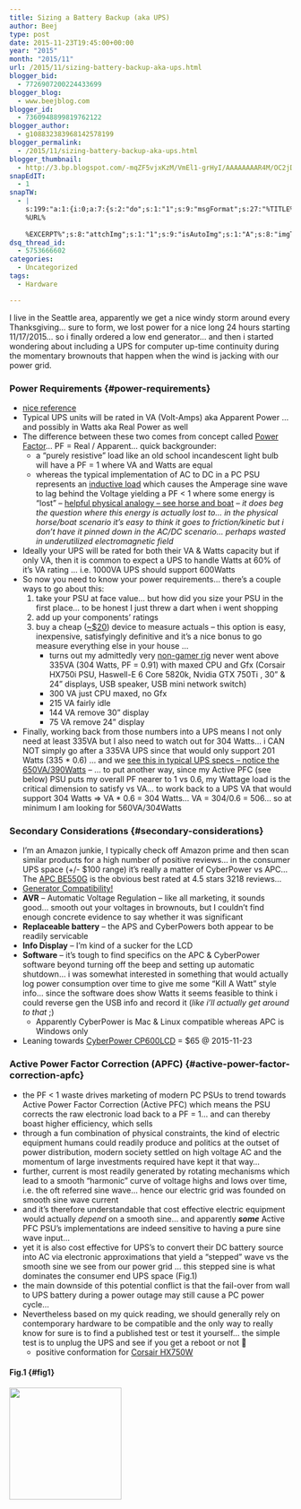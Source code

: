 ```yaml
---
title: Sizing a Battery Backup (aka UPS)
author: Beej
type: post
date: 2015-11-23T19:45:00+00:00
year: "2015"
month: "2015/11"
url: /2015/11/sizing-battery-backup-aka-ups.html
blogger_bid:
  - 7726907200224433699
blogger_blog:
  - www.beejblog.com
blogger_id:
  - 7360948899819762122
blogger_author:
  - g108832383968142578199
blogger_permalink:
  - /2015/11/sizing-battery-backup-aka-ups.html
blogger_thumbnail:
  - http://3.bp.blogspot.com/-mqZF5vjxKzM/VmEl1-grHyI/AAAAAAAAR4M/OC2jDiZ0ARs/s1600/Snap4.png
snapEdIT:
  - 1
snapTW:
  - |
    s:199:"a:1:{i:0;a:7:{s:2:"do";s:1:"1";s:9:"msgFormat";s:27:"%TITLE%
    %URL%
    
    %EXCERPT%";s:8:"attchImg";s:1:"1";s:9:"isAutoImg";s:1:"A";s:8:"imgToUse";s:0:"";s:9:"isAutoURL";s:1:"A";s:8:"urlToUse";s:0:"";}}";
dsq_thread_id:
  - 5753666602
categories:
  - Uncategorized
tags:
  - Hardware

---
```

I live in the Seattle area, apparently we get a nice windy storm around every Thanksgiving… sure to form, we lost power for a nice long 24 hours starting 11/17/2015… so i finally ordered a low end generator… and then i started wondering about including a UPS for computer up-time continuity during the momentary brownouts that happen when the wind is jacking with our power grid.

### Power Requirements {#power-requirements}

  * [nice reference][1]
  * Typical UPS units will be rated in VA (Volt-Amps) aka Apparent Power … and possibly in Watts aka Real Power as well
  * The difference between these two comes from concept called [Power Factor][2]… PF = Real / Apparent… quick backgrounder: 
      * a “purely resistive” load like an old school incandescent light bulb will have a PF = 1 where VA and Watts are equal
      * whereas the typical implementation of AC to DC in a PC PSU represents an [inductive load][3] which causes the Amperage sine wave to lag behind the Voltage yielding a PF < 1 where some energy is “lost” &#8211; [helpful physical analogy &#8211; see horse and boat][4] &#8211; _it does beg the question where this energy is actually lost to… in the physical horse/boat scenario it’s easy to think it goes to friction/kinetic but i don’t have it pinned down in the AC/DC scenario… perhaps wasted in underutilized electromagnetic field_
  * Ideally your UPS will be rated for both their VA & Watts capacity but if only VA, then it is common to expect a UPS to handle Watts at 60% of it’s VA rating … i.e. 1000VA UPS should support 600Watts
  * So now you need to know your power requirements… there’s a couple ways to go about this: 
      1. take your PSU at face value… but how did you size your PSU in the first place… to be honest I just threw a dart when i went shopping 
      2. add up your components’ ratings
      3. buy a cheap ([~$20][5]) device to measure actuals &#8211; this option is easy, inexpensive, satisfyingly definitive and it’s a nice bonus to go measure everything else in your house … 
          * turns out my admittedly very [non-gamer rig][6] never went above 335VA (304 Watts, PF = 0.91) with maxed CPU and Gfx (Corsair HX750i PSU, Haswell-E 6 Core 5820k, Nvidia GTX 750Ti , 30” & 24” displays, USB speaker, USB mini network switch)
          * 300 VA just CPU maxed, no Gfx
          * 215 VA fairly idle
          * 144 VA remove 30” display
          * 75 VA remove 24” display
  * Finally, working back from those numbers into a UPS means I not only need at least 335VA but I also need to watch out for 304 Watts… i CAN NOT simply go after a 335VA UPS since that would only support 201 Watts (335 * 0.6) … and we [see this in typical UPS specs &#8211; notice the 650VA/390Watts][7] &#8211; … to put another way, since my Active PFC (see below) PSU puts my overall PF nearer to 1 vs 0.6, my Wattage load is the critical dimension to satisfy vs VA… to work back to a UPS VA that would support 304 Watts => VA * 0.6 = 304 Watts… VA = 304/0.6 = 506… so at minimum I am looking for 560VA/304Watts

### Secondary Considerations {#secondary-considerations}

  * I’m an Amazon junkie, I typically check off Amazon prime and then scan similar products for a high number of positive reviews… in the consumer UPS space (+/- $100 range) it’s really a matter of CyberPower vs APC… The [APC BE550G][8] is the obvious best rated at 4.5 stars 3218 reviews… 
  * [Generator Compatibility!][9]
  * **AVR** &#8211; Automatic Voltage Regulation &#8211; like all marketing, it sounds good… smooth out your voltages in brownouts, but I couldn’t find enough concrete evidence to say whether it was significant 
  * **Replaceable battery** &#8211; the APS and CyberPowers both appear to be readily servicable
  * **Info Display** &#8211; I’m kind of a sucker for the LCD
  * **Software** &#8211; it’s tough to find specifics on the APC & CyberPower software beyond turning off the beep and setting up automatic shutdown… i was somewhat interested in something that would actually log power consumption over time to give me some “Kill A Watt” style info… since the software does show Watts it seems feasible to think i could reverse gen the USB info and record it (_like i’ll actually get around to that_ ;) 
      * Apparently CyberPower is Mac & Linux compatible whereas APC is Windows only
  * Leaning towards [CyberPower CP600LCD][10] = $65 @ 2015-11-23

### Active Power Factor Correction (APFC) {#active-power-factor-correction-apfc}

  * the PF < 1 waste drives marketing of modern PC PSUs to trend towards Active Power Factor Correction (Active PFC) which means the PSU corrects the raw electronic load back to a PF = 1… and can thereby boast higher efficiency, which sells
  * through a fun combination of physical constraints, the kind of electric equipment humans could readily produce and politics at the outset of power distribution, modern society settled on high voltage AC and the momentum of large investments required have kept it that way… 
  * further, current is most readily generated by rotating mechanisms which lead to a smooth “harmonic” curve of voltage highs and lows over time, i.e. the oft referred sine wave… hence our electric grid was founded on smooth sine wave current 
  * and it’s therefore understandable that cost effective electric equipment would actually _depend_ on a smooth sine… and apparently **_some_** Active PFC PSU’s implementations are indeed sensitive to having a pure sine wave input… 
  * yet it is also cost effective for UPS’s to convert their DC battery source into AC via electronic approximations that yield a “stepped” wave vs the smooth sine we see from our power grid … this stepped sine is what dominates the consumer end UPS space (Fig.1)
  * the main downside of this potential conflict is that the fail-over from wall to UPS battery during a power outage may still cause a PC power cycle… 
  * Nevertheless based on my quick reading, we should generally rely on contemporary hardware to be compatible and the only way to really know for sure is to find a published test or test it yourself… the simple test is to unplug the UPS and see if you get a reboot or not 🙂 
      * positive conformation for [Corsair HX750W][11]

#### Fig.1 {#fig1}

<img height="200" src="http://www.BeejBlog.com/wp-content/uploads/2015/11/Snap4.png" />

 [1]: http://www.power-solutions.com/watts-va
 [2]: https://en.wikipedia.org/wiki/Power_factor
 [3]: http://electronics.stackexchange.com/questions/91975/what-does-load-mean-and-what-are-the-different-types
 [4]: http://www.energy-in-motion.com/PFC.html
 [5]: http://www.amazon.com/P3-P4400-Electricity-Usage-Monitor/dp/B00009MDBU/ref=sr_1_1?ie=UTF8&qid=1448315611&sr=8-1&keywords=kill%20a%20watt%20usage%20monitor
 [6]: http://www.beejblog.com/2015/09/X99Build.html
 [7]: http://www.amazon.com/CyberPower-EC850LCD-Ecologic-510-Watts-Efficient/dp/B00DBAA696/ref=sr_1_5?ie=UTF8&qid=1448301527&sr=8-5&keywords=sine+wave+ups
 [8]: http://www.amazon.com/APC-BE550G-Back-UPS-8-outlet-Uninterruptible/dp/B0019804U8/ref=sr_1_2?s=pc&ie=UTF8&qid=1448319704&sr=1-2&keywords=ups%20battery%20backup
 [9]: http://www.tech-army.org/forum/forum_posts.asp?TID=1129
 [10]: http://www.amazon.com/CyberPower-CP600LCD-Intelligent-600VA-Compact/dp/B000OTEZ5I/ref=cm_cr_pr_product_top?ie=UTF8
 [11]: http://www.tomshardware.com/forum/352692-28-will-corsair-work-sinwave-square-wave#10211635